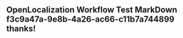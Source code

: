 <properties
ms.topic="hero-topic"
ms.test1="hero-topic"
ms.test2="test"/>

## OpenLocalization Workflow Test MarkDown f3c9a47a-9e8b-4a26-ac66-c11b7a744899 thanks!
